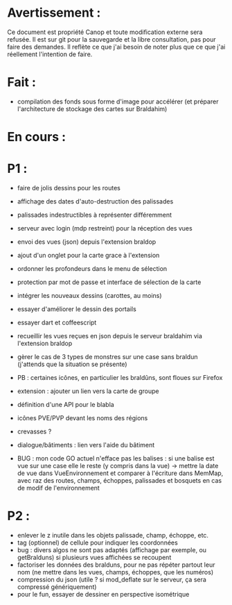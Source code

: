 Avertissement :
===============

Ce document est propriété Canop et toute modification externe sera refusée. Il est sur git pour la sauvegarde et la libre consultation, pas pour faire des demandes. Il reflète ce que j'ai besoin de noter plus que ce que j'ai réellement l'intention de faire.

Fait :
======

* compilation des fonds sous forme d'image pour accélérer (et préparer l'architecture de stockage des cartes sur Braldahim)

En cours :
==========


P1 :
====

* faire de jolis dessins pour les routes
* affichage des dates d'auto-destruction des palissades
* palissades indestructibles à représenter différemment

* serveur avec login (mdp restreint) pour la réception des vues
* envoi des vues (json) depuis l'extension braldop
* ajout d'un onglet pour la carte grace à l'extension

* ordonner les profondeurs dans le menu de sélection
* protection par mot de passe et interface de sélection de la carte
* intégrer les nouveaux dessins (carottes, au moins)
* essayer d'améliorer le dessin des portails
* essayer dart et coffeescript
* recueillir les vues reçues en json depuis le serveur braldahim via l'extension braldop
* gèrer le cas de 3 types de monstres sur une case sans braldun (j'attends que la situation se présente)
* PB : certaines icônes, en particulier les braldûns, sont floues sur Firefox
* extension : ajouter un lien vers la carte de groupe
* définition d'une API pour le blabla
* icônes PVE/PVP devant les noms des régions
* crevasses ?
* dialogue/bâtiments : lien vers l'aide du bâtiment
* BUG : mon code GO actuel n'efface pas les balises : si une balise est vue sur une case elle le reste (y compris dans la vue)
	-> mettre la date de vue dans VueEnvironnement et comparer à l'écriture dans MemMap, avec raz des routes, champs, échoppes, palissades et bosquets en cas de modif de l'environnement

P2 :
====

* enlever le z inutile dans les objets palissade, champ, échoppe, etc.
* tag (optionnel) de cellule pour indiquer les coordonnées
* bug : divers algos ne sont pas adaptés (affichage par exemple, ou getBralduns) si plusieurs vues affichées se recoupent
* factoriser les données des bralduns, pour ne pas répéter partout leur nom (ne mettre dans les vues, champs, échoppes, que les numéros)
* compression du json (utile ? si mod_deflate sur le serveur, ça sera compressé génériquement)
* pour le fun, essayer de dessiner en perspective isométrique

